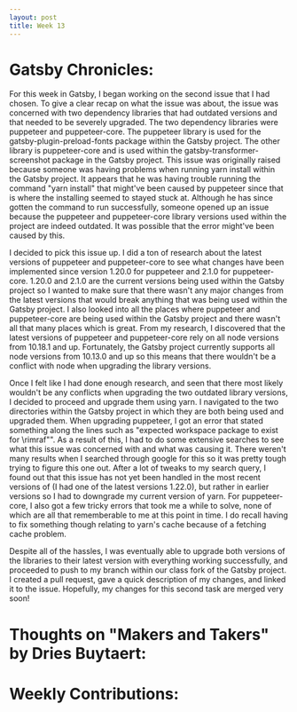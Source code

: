 ```yaml
---
layout: post
title: Week 13
---
```


# Gatsby Chronicles:  
For this week in Gatsby, I began working on the second issue that I had chosen. To give a clear recap on what the issue was about, the issue was concerned with two dependency libraries that had outdated versions and that needed to be severely upgraded. The two dependency libraries were puppeteer and puppeteer-core. The puppeteer library is used for the gatsby-plugin-preload-fonts package within the Gatsby project. The other library is puppeteer-core and is used within the gatsby-transformer-screenshot package in the Gatsby project. This issue was originally raised because someone was having problems when running yarn install within the Gatsby project. It appears that he was having trouble running the command "yarn install" that might've been caused by puppeteer since that is where the installing seemed to stayed stuck at. Although he has since gotten the command to run successfully, someone opened up an issue because the puppeteer and puppeteer-core library versions used within the project are indeed outdated. It was possible that the error might've been caused by this. 

I decided to pick this issue up. I did a ton of research about the latest versions of puppeteer and puppeteer-core to see what changes have been implemented since version 1.20.0 for puppeteer and 2.1.0 for puppeteer-core. 1.20.0 and 2.1.0 are the current versions being used within the Gatsby project so I wanted to make sure that there wasn't any major changes from the latest versions that would break anything that was being used within the Gatsby project. I also looked into all the places where puppeteer and puppeteer-core are being used within the Gatsby project and there wasn't all that many places which is great. From my research, I discovered that the latest versions of puppeteer and puppeteer-core rely on all node versions from 10.18.1 and up. Fortunately, the Gatsby project currently supports all node versions from 10.13.0 and up so this means that there wouldn't be a conflict with node when upgrading the library versions.

Once I felt like I had done enough research, and seen that there most likely wouldn't be any conflicts when upgrading the two outdated library versions, I decided to proceed and upgrade them using yarn. I navigated to the two directories within the Gatsby project in which they are both being used and upgraded them. When upgrading puppeteer, I got an error that stated something along the lines such as "expected workspace package to exist for \rimraf\"". As a result of this, I had to do some extensive searches to see what this issue was concerned with and what was causing it. There weren't many results when I searched through google for this so it was pretty tough trying to figure this one out. After a lot of tweaks to my search query, I found out that this issue has not yet been handled in the most recent versions of  (I had one of the latest versions 1.22.0), but rather in earlier versions so I had to downgrade my current version of yarn.  For puppeteer-core, I also got a few tricky errors that took me a while to solve, none of which are all that rememberable to me at this point in time. I do recall having to fix something though relating to yarn's cache because of a fetching cache problem. 

Despite all of the hassles, I was eventually able to upgrade both versions of the libraries to their latest version with everything working successfully, and proceeded to push to my branch within our class fork of the Gatsby project. I created a pull request, gave a quick description of my changes, and linked it to the issue. Hopefully, my changes for this second task are merged very soon! 

# Thoughts on "Makers and Takers" by Dries Buytaert:


# Weekly Contributions: 
